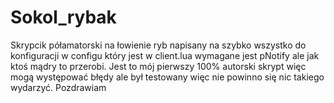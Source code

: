 # Sokol_rybak
Skrypcik półamatorski na łowienie ryb napisany na szybko wszystko do konfiguracji w configu który jest w client.lua wymagane jest pNotify ale jak ktoś mądry to przerobi. Jest to mój pierwszy 100% autorski skrypt więc mogą występować błędy ale był testowany więc nie powinno się nic takiego wydarzyć. Pozdrawiam
